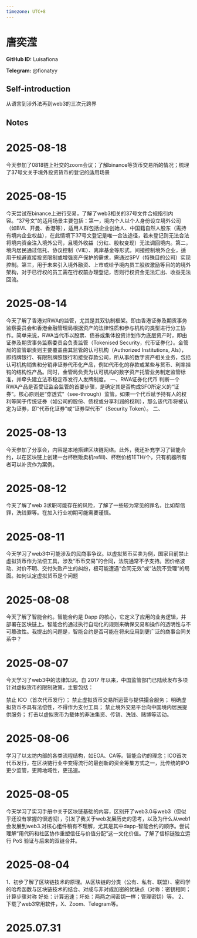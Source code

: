 ```yaml
---
timezone: UTC+8
---
```


# 唐奕滢

**GitHub ID:** Luisafiona

**Telegram:** @fionatyy

## Self-introduction

从语言到涉外法再到web3的三次元跨界

## Notes

<!-- Content_START -->
# 2025-08-18

今天参加了0818链上社交的zoom会议；了解binance等货币交易所的情况；梳理了37号文关于境外投资货币的登记的适用场景

# 2025-08-15

今天尝试在binance上进行交易，了解了web3相关的37号文件合规指引内容。“37号文”的适用场景主要包括：第一，境内个人以个人身份设立境外公司（如BVI、开曼、香港等），适用人群包括企业创始人、中国籍自然人股东（需持有境内企业权益），在此情境下37号文登记是唯一合法途径，若未登记则无法合法将境内资金注入境外公司，且境外收益（分红、股权变现）无法调回境内。第二，境内居民通过信托、协议控制（VIE）、离岸基金等形式，间接控制境外企业，适用于规避直接投资限制或增强资产保护的需求，需通过SPV（特殊目的公司）实现控制。第三，用于未来引入境外融资、上市或给予境内员工股权激励等目的的境外架构，对于已行权的员工需在行权前办理登记，否则行权资金无法汇出、收益无法回流。

# 2025-08-14

今天了解了香港对RWA的监管，尤其是其双轨制框架。即由香港证券及期货事务监察委员会和香港金融管理局根据资产的法律性质和参与机构的类型进行分工协作。简单来说，RWA当代币以股票、债券或集体投资计划作为底层资产时，即由证券及期货事务监察委员会负责监管（Tokenised Security，代币证券化）。金管局的监管职责则主要覆盖由其监管的认可机构（Authorized Institutions, AIs），即持牌银行、有限制牌照银行和接受存款公司，所从事的数字资产相关业务，包括认可机构销售和分销非证券代币化产品，例如代币化的存款或某些与货币、利率挂钩的结构性产品。同时，金管局负责为认可机构的数字资产托管业务制定监管标准，并牵头建立法币稳定币发行人发牌制度。
一、RWA证券化代币
判断一个RWA产品是否受证监会监管的首要步骤，是确定其是否构成SFO所定义的“证券”。核心原则是“穿透式”（see-through）监管。如果一个代币赋予持有人的权利等同于传统证券（如公司的股份、债权或分享利润的权利），那么该代币将被认定为证券，即“代币化证券”或“证券型代币”（Security Token）。
二、

# 2025-08-13

今天参加了分享会，内容是本地搭建区块链网络。此外，我还补充学习了智能合约，以在区块链上创建一台杯糕贩卖机refill)、杯糕价格1ETH/个，只有机器所有者可以补货作为案例。

# 2025-08-12

今天了解了web 3求职可能存在的风险，了解了一些较为常见的罪名，比如帮信罪，洗钱罪等。在加入行业初期可能需要谨慎。

# 2025-08-11

今天学习了web3中可能涉及的民商事争议。以虚拟货币买卖为例，国家目前禁止虚拟货币作为法偿工具，涉及“币币交易”的合同，法院通常不予支持。因价格波动、对价不明、交付失败产生的纠纷，极可能遭遇“合同无效”或“法院不受理”的局面。如何认定虚拟货币是个问题

# 2025-08-08

今天了解了智能合约。智能合约是 Dapp 的核心，它定义了应用的业务逻辑，并部署在区块链上。智能合约通过执行自动化的规则来确保交易和操作的透明性与不可篡改性。我提出的问题是，智能合约是否可能在将来应用到更广泛的商事合同关系中？

# 2025-08-07

今天学习了web3中的法律知识。自 2017 年以来，中国监管部门已陆续发布多项针对虚拟货币的限制政策，主要包括：

禁止 ICO（首次代币发行）；
禁止虚拟货币交易所运营与提供撮合服务；
明确虚拟货币不具有法偿性，不得作为支付工具；
禁止境外交易平台向中国境内居民提供服务；
打击以虚拟货币为载体的非法集资、传销、洗钱、赌博等活动。

# 2025-08-06

学习了以太坊内部的各类流程结构，如EOA、CA等。智能合约的理念；ICO首次代币发行，在区块链行业中变得流行的最创新的资金筹集方式之一，比传统的IPO 更少监管，更跨地域性，更迅速。

# 2025-08-05

今天学习了实习手册中关于区块链基础的内容，区别开了web3.0与web3（但似乎还没有掌握的很透彻），引发了我关于web发展历史的思考，以及为什么从web1会发展到web3.对核心组件稍有不理解，尤其是其中dapp-智能合约的顺序。尝试理解“用代码和社区协作重塑信任与价值分配”这一文化价值。了解了信标链独立运行 PoS 验证与后来的双链合并。

# 2025-08-04

1、初步了解了区块链技术的原理。从区块链的分类（公有、私有、联盟）、密码学的哈希函数与区块链技术的结合、对成与非对成加密的优缺点（对称：密钥相同；计算步骤对称 好处：计算迅速；坏处：两两之间密钥一样；管理密钥）等。
2、下载了web3常用软件，X、Zoom、Telegram等。


# 2025.07.31


<!-- Content_END -->
